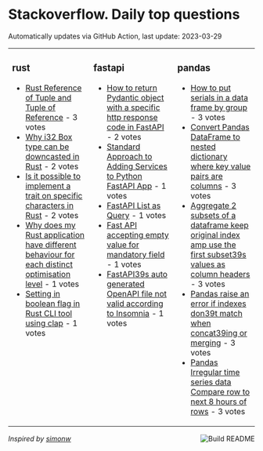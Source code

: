 # Stackoverflow. Daily top questions 

Automatically updates via GitHub Action, last update: <!-- date starts -->2023-03-29<!-- date ends -->


<table><tr><td valign="top" width="33%">

### rust
<!-- rust starts -->
* [Rust Reference of Tuple and Tuple of Reference](https://stackoverflow.com/questions/75880055/rust-reference-of-tuple-and-tuple-of-reference) - 3 votes
* [Why i32 Box type can be downcasted in Rust](https://stackoverflow.com/questions/75861972/why-i32-box-type-can-be-downcasted-in-rust) - 2 votes
* [Is it possible to implement a trait on specific characters in Rust](https://stackoverflow.com/questions/75881019/is-it-possible-to-implement-a-trait-on-specific-characters-in-rust) - 2 votes
* [Why does my Rust application have different behaviour for each distinct optimisation level](https://stackoverflow.com/questions/75870873/why-does-my-rust-application-have-different-behaviour-for-each-distinct-optimisa) - 1 votes
* [Setting in boolean flag in Rust CLI tool using clap](https://stackoverflow.com/questions/75862240/setting-in-boolean-flag-in-rust-cli-tool-using-clap) - 1 votes
<!-- rust ends -->
</td><td valign="top" width="34%">


### fastapi
<!-- fastapi starts -->
* [How to return Pydantic object with a specific http response code in FastAPI](https://stackoverflow.com/questions/75867644/how-to-return-pydantic-object-with-a-specific-http-response-code-in-fastapi) - 2 votes
* [Standard Approach to Adding Services to Python FastAPI App](https://stackoverflow.com/questions/75871053/standard-approach-to-adding-services-to-python-fastapi-app) - 1 votes
* [FastAPI List as Query](https://stackoverflow.com/questions/75868490/fastapi-list-as-query) - 1 votes
* [Fast API accepting empty value for mandatory field](https://stackoverflow.com/questions/75864151/fast-api-accepting-empty-value-for-mandatory-field) - 1 votes
* [FastAPI39s auto generated OpenAPI file not valid according to Insomnia](https://stackoverflow.com/questions/75862523/fastapis-auto-generated-openapi-file-not-valid-according-to-insomnia) - 1 votes
<!-- fastapi ends -->
</td><td valign="top" width="34%">


### pandas
<!-- pandas starts -->
* [How to put serials in a data frame by group](https://stackoverflow.com/questions/75862628/how-to-put-serials-in-a-data-frame-by-group) - 3 votes
* [Convert Pandas DataFrame to nested dictionary where key value pairs are columns](https://stackoverflow.com/questions/75870150/convert-pandas-dataframe-to-nested-dictionary-where-key-value-pairs-are-columns) - 3 votes
* [Aggregate 2 subsets of a dataframe  keep original index amp use the first subset39s values as column headers](https://stackoverflow.com/questions/75881339/aggregate-2-subsets-of-a-dataframe-keep-original-index-use-the-first-subset) - 3 votes
* [Pandas raise an error if indexes don39t match when concat39ing or merging](https://stackoverflow.com/questions/75870152/pandas-raise-an-error-if-indexes-dont-match-when-concating-or-merging) - 3 votes
* [Pandas  Irregular time series data  Compare row to next 8 hours of rows](https://stackoverflow.com/questions/75867972/pandas-irregular-time-series-data-compare-row-to-next-8-hours-of-rows) - 3 votes
<!-- pandas ends -->
</td></tr></table>

<a href="https://github.com/hp0404/hp0404/actions"><img src="https://github.com/hp0404/hp0404/workflows/Build%20README/badge.svg" align="right" alt="Build README"></a> <p>*Inspired by  [simonw](https://github.com/simonw/simonw)*</p>
